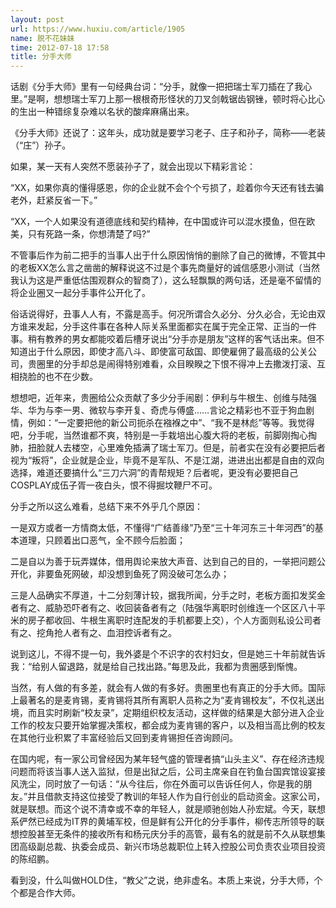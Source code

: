 ```yaml
---
layout: post
url: https://www.huxiu.com/article/1905
name: 脱不花妹妹
time: 2012-07-18 17:58
title: 分手大师
---
```

话剧《分手大师》里有一句经典台词：“分手，就像一把把瑞士军刀插在了我心里。”是啊，想想瑞士军刀上那一根根奇形怪状的刀叉剑戟锯齿钢锉，顿时将心比心的生出一种错综复杂难以名状的酸痒麻痛出来。

《分手大师》还说了：这年头，成功就是要学习老子、庄子和孙子，简称——老装（“庄”）孙子。

如果，某一天有人突然不愿装孙子了，就会出现以下精彩言论：

“XX，如果你真的懂得感恩，你的企业就不会个个亏损了，趁着你今天还有钱去骗老外，赶紧反省一下。”

“XX，一个人如果没有道德底线和契约精神，在中国或许可以混水摸鱼，但在欧美，只有死路一条，你想清楚了吗?”

不管事后作为前二把手的当事人出于什么原因悄悄的删除了自己的微博，不管其中的老板XX怎么言之凿凿的解释说这不过是个事先商量好的诚信感恩小测试（当然我认为这是严重低估围观群众的智商了），这么轻飘飘的两句话，还是毫不留情的将企业圈又一起分手事件公开化了。

俗话说得好，丑事人人有，不露是高手。何况所谓合久必分、分久必合，无论由双方谁来发起，分手这件事在各种人际关系里面都实在属于完全正常、正当的一件事。稍有教养的男女都能咬着后槽牙说出“分手亦是朋友”这样的客气话出来。但不知道出于什么原因，即使才高八斗、即使富可敌国、即使雇佣了最高级的公关公司，贵圈里的分手却总是闹得特别难看，众目睽睽之下恨不得冲上去撒泼打滚、互相挠脸的也不在少数。

想想吧，近年来，贵圈给公众贡献了多少分手闹剧：伊利与牛根生、创维与陆强华、华为与李一男、微软与李开复、奇虎与傅盛……言论之精彩也不亚于狗血剧情，例如：“一定要把他的新公司扼杀在襁褓之中”、“我不是林彪”等等。我觉得吧，分手呢，当然谁都不爽，特别是一手栽培出心腹大将的老板，前脚刚掏心掏肺，扭脸就人去楼空，心里难免插满了瑞士军刀。但是，前者实在没有必要把后者视为“叛将”，企业就是企业，毕竟不是军队、不是江湖，进进出出都是自由的双向选择，难道还要搞什么“三刀六洞”的青帮规矩？后者呢，更没有必要把自己COSPLAY成伍子胥一夜白头，恨不得掘坟鞭尸不可。

分手之所以这么难看，总结下来不外乎几个原因：

一是双方或者一方情商太低，不懂得“广结善缘”乃至“三十年河东三十年河西”的基本道理，只顾着出口恶气，全不顾今后脸面；

二是自以为善于玩弄媒体，借用舆论来放大声音、达到自己的目的，一举把问题公开化，非要鱼死网破，却没想到鱼死了网没破可怎么办；

三是人品确实不厚道，十二分刻薄计较，据我所闻，分手之时，老板方面扣发奖金者有之、威胁恐吓者有之、收回装备者有之（陆强华离职时创维连一个区区八十平米的房子都收回、牛根生离职时连配发的手机都要上交），个人方面则私设公司者有之、挖角抢人者有之、血泪控诉者有之。

说到这儿，不得不提一句，我外婆是个不识字的农村妇女，但是她三十年前就告诉我：“给别人留退路，就是给自己找出路。”每思及此，我都为贵圈感到惭愧。

当然，有人做的有多差，就会有人做的有多好。贵圈里也有真正的分手大师。国际上最著名的是麦肯锡，麦肯锡将其所有离职人员称之为“麦肯锡校友”，不仅礼送出境，而且实时刷新“校友录”，定期组织校友活动，这样做的结果是大部分进入企业工作的校友只要开始掌握决策权，都会成为麦肯锡的客户，以及相当高比例的校友在其他行业积累了丰富经验后又回到麦肯锡担任咨询顾问。

在国内呢，有一家公司曾经因为某年轻气盛的管理者搞“山头主义”、存在经济违规问题而将该当事人送入监狱，但是出狱之后，公司主席亲自在钓鱼台国宾馆设宴接风洗尘，同时放了一句话：“从今往后，你在外面可以告诉任何人，你是我的朋友。”并且借款支持这位接受了教训的年轻人作为自行创业的启动资金。这家公司，就是联想。而这个说不清幸或不幸的年轻人，就是顺驰创始人孙宏斌。今天，联想系俨然已经成为IT界的黄埔军校，但是鲜有公开化的分手事件，柳传志所领导的联想控股甚至无条件的接收所有和杨元庆分手的高管，最有名的就是前不久从联想集团高级副总裁、执委会成员、新兴市场总裁职位上转入控股公司负责农业项目投资的陈绍鹏。

看到没，什么叫做HOLD住，“教父”之说，绝非虚名。本质上来说，分手大师，个个都是合作大师。

